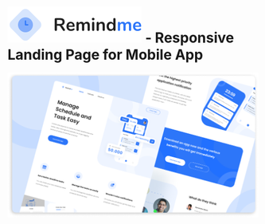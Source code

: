 # <span><img src="./images/logo.svg"/></span> - Responsive Landing Page for Mobile App
<img src="./images/remindme-thumbnail.png"/>